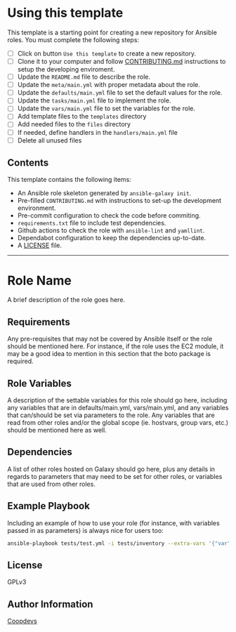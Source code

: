 # Using this template

This template is a starting point for creating a new repository for Ansible roles.  You must complete the following steps:

- [ ] Click on button `Use this template` to create a new repository.
- [ ] Clone it to your computer and follow [CONTRIBUTING.md](CONTRIBUTING.md) instructions to setup the developing enviroment.
- [ ] Update the `README.md` file to describe the role.
- [ ] Update the `meta/main.yml` with proper metadata about the role.
- [ ] Update the `defaults/main.yml` file to set the default values for the role.
- [ ] Update the `tasks/main.yml` file to implement the role.
- [ ] Update the `vars/main.yml` file to set the variables for the role.
- [ ] Add template files to the `templates` directory
- [ ] Add needed files to the `files` directory
- [ ] If needed, define handlers in the `handlers/main.yml` file
- [ ] Delete all unused files

## Contents

This template contains the following items:

- An Ansible role skeleton generated by `ansible-galaxy init`.
- Pre-filled `CONTRIBUTING.md` with instructions to set-up the development environment.
- Pre-commit configuration to check the code before commiting.
- `requirements.txt` file to include test dependencies.
- Github actions to check the role with `ansible-lint` and `yamllint`.
- Dependabot configuration to keep the dependencies up-to-date.
- A [LICENSE](LICENSE) file.

---

Role Name
=========

A brief description of the role goes here.

Requirements
------------

Any pre-requisites that may not be covered by Ansible itself or the role should be mentioned here. For instance, if the role uses the EC2 module, it may be a good idea to mention in this section that the boto package is required.

Role Variables
--------------

A description of the settable variables for this role should go here, including any variables that are in defaults/main.yml, vars/main.yml, and any variables that can/should be set via parameters to the role. Any variables that are read from other roles and/or the global scope (ie. hostvars, group vars, etc.) should be mentioned here as well.

Dependencies
------------

A list of other roles hosted on Galaxy should go here, plus any details in regards to parameters that may need to be set for other roles, or variables that are used from other roles.

Example Playbook
----------------

Including an example of how to use your role (for instance, with variables passed in as parameters) is always nice for users too:

```bash
ansible-playbook tests/test.yml -i tests/inventory --extra-vars '{"var":"value"}'
```

License
-------

GPLv3

Author Information
------------------

[Coopdevs](https://coopdevs.org)
